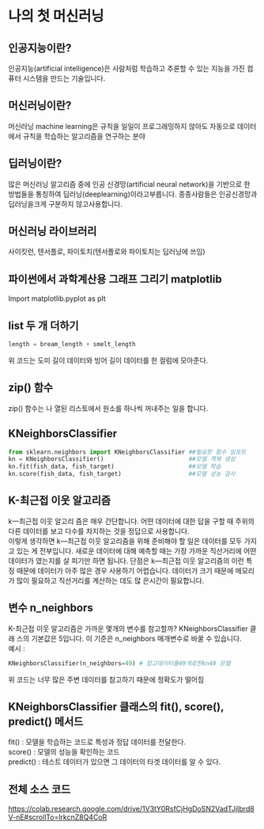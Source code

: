 # 나의 첫 머신러닝
## 인공지능이란?
인공지능(artificial intelligence)은 사람처럼 학습하고 추론할 수 있는 지능을 가진 컴퓨터 시스템을 만드는 기술입니다.  

## 머신러닝이란?
머신러닝 machine learning은 규칙을 일일이 프로그래밍하지 않아도 자동으로 데이터에서 규칙을 학습하는 알고리즘을 연구하는 분야  

## 딥러닝이란?
많은 머신러닝 알고리즘 중에 인공 신경망(artificial neural network)을 기반으로 한 방법들을 통칭하여 딥러닝(deeplearning)이라고부릅니다. 종종사람들은 인공신경망과딥러닝을크게 구분하지 않고사용합니다.  

## 머신러닝 라이브러리
사이킷런, 텐서플로, 파이토치(텐서플로와 파이토치는 딥러닝에 쓰임)

## 파이썬에서 과학계산용 그래프 그리기 matplotlib
Import matplotlib.pyplot as plt  

## list 두 개 더하기
```python
length = bream_length + smelt_length
```
위 코드는 도미 길이 데이터와 빙어 길이 데이터를 한 컬럼에 모아준다.  

## zip() 함수
zip() 함수는 나 열된 리스토에서 원소를 하나씩 꺼내주는 일을 합니다.  

## KNeighborsClassifier
```python
from sklearn.neighbors import KNeighborsClassifier ##필요한 함수 임포트
kn = KNeighborsClassifier()                        ##모델 객체 생성
kn.fit(fish_data, fish_target)                     ##모델 학습
kn.score(fish_data, fish_target)                   ##모델 성능 검사
```

## K-최근접 이웃 알고리즘
k一최근접 이웃 알고리 즘은 매우 간단합니다. 어떤 데이터에 대한 답을 구할 때 주위의 다른 데이터를 보고 다수를 차지하는 것을 정답으로 사용합니다.  
이렇게 생각하면 k―최근접 이웃 알고리즘을 위해 준비해야 할 일은 데이터를 모두 가지고 있는 게 전부입니다. 새로운 데이터에 대해 예측할 때는 가장 가까운 직선거리에 어떤 데이터가 였는지를 살 피기만 하면 됩니다. 단점은 k―최근접 이웃 알고리즘의 이런 특징 때문에 데이터가 아주 많은 경우 사용하기 어렵습니다. 데이터가 크기 때문에 메모리가 많이 필요하고 직선거리를 계산하는 데도 많 은시간이 필요합니다.  

## 변수 n_neighbors
K-최근접 이웃 알고리즘은 가까운 몇개의 변수를 참고할까? KNeighborsClassifier 클래 스의 기본값은 5입니다. 이 기준은 n_neighbors 매개변수로 바꿀 수 있습니다.  
예시 :  
```python 
KNeighborsClassifier(n_neighbors=49) # 참고데이터를49개로한kn49 모델
```
위 코드는 너무 많은 주변 데이터를 참고하기 때문에 정확도가 떨어짐  

## KNeighborsClassifier 클래스의 fit(), score(), predict() 메서드
fit() : 모델을 학습하는 코드로 특성과 정답 데이터를 전달한다.  
score() : 모델의 성능을 확인하는 코드  
predict() : 테스트 데이터가 있으면 그 데이터의 타겟 데이터를 알 수 있다.  

## 전체 소스 코드
https://colab.research.google.com/drive/1V3tY0RsfCjHgDoSN2VadTJjIbrd8V-nE#scrollTo=lrkcnZ8Q4CoR
